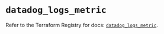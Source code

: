 # `datadog_logs_metric`

Refer to the Terraform Registry for docs: [`datadog_logs_metric`](https://registry.terraform.io/providers/datadog/datadog/3.67.0/docs/resources/logs_metric).
